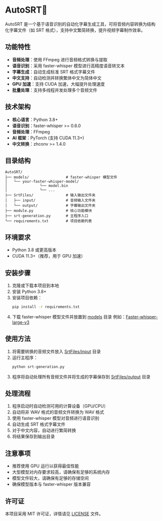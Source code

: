 # AutoSRT🚀

AutoSRT 是一个基于语音识别的自动化字幕生成工具，可将音频内容转换为结构化字幕文件（如 SRT 格式），支持中文繁简转换，提升视频字幕制作效率。

## 功能特性

- **音频处理**：使用 FFmpeg 进行音频格式转换与提取
- **语音识别**：采用 faster-whisper 模型进行高精度语音转文本
- **字幕生成**：自动生成标准 SRT 格式字幕文件
- **中文支持**：自动检测并转换繁体中文为简体中文
- **GPU 加速**：支持 CUDA 加速，大幅提升处理速度
- **批量处理**：支持多线程并发处理多个音频文件

## 技术架构

- **核心语言**：Python 3.8+
- **语音识别**：faster-whisper >= 0.6.0
- **音频处理**：FFmpeg
- **AI 框架**：PyTorch (支持 CUDA 11.3+)
- **中文转换**：zhconv >= 1.4.0

## 目录结构

```
AutoSRT/
├── models/                 # faster-whisper 模型文件
│   └── your-faster-whisper-model/
│               └── model.bin
│               └── ...
├── SrtFiles/               # 输入输出文件夹
│   ├── input/              # 音频输入文件夹
│   └── output/             # 字幕输出文件夹
├── module.py               # 核心功能模块
├── srt-generation.py       # 主程序入口
└── requirements.txt        # 项目依赖列表
```

## 环境要求

- Python 3.8 或更高版本
- CUDA 11.3+（推荐，用于 GPU 加速）

## 安装步骤

1. 克隆或下载本项目到本地
2. 安装 Python 3.8+
3. 安装项目依赖：
   ```bash
   pip install -r requirements.txt
   ```
4. 下载 faster-whisper 模型文件并放置到 [models](./models) 目录
   例如：[Faster-whisper-large-v3](https://huggingface.co/Systran/faster-whisper-large-v3)

## 使用方法

1. 将需要转换的音频文件放入 [SrtFiles/input](./SrtFiles/input) 目录
2. 运行主程序：
   ```bash
   python srt-generation.py
   ```
3. 程序将自动处理所有音频文件并将生成的字幕保存到 [SrtFiles/output](./SrtFiles/output) 目录

## 处理流程

1. 程序启动时自动检测可用的计算设备（GPU/CPU）
2. 自动将非 WAV 格式的音频文件转换为 WAV 格式
3. 使用 faster-whisper 模型对音频进行语音识别
4. 自动生成 SRT 格式字幕文件
5. 对于中文内容，自动进行繁简转换
6. 将结果保存到输出目录

## 注意事项

- 推荐使用 GPU 运行以获得最佳性能
- 大型模型对内存要求较高，请确保有足够的系统内存
- 模型文件较大，请确保有足够的存储空间
- 确保模型版本与 faster-whisper 版本兼容

## 许可证

本项目采用 MIT 许可证，详情请见 [LICENSE](./LICENSE) 文件。
